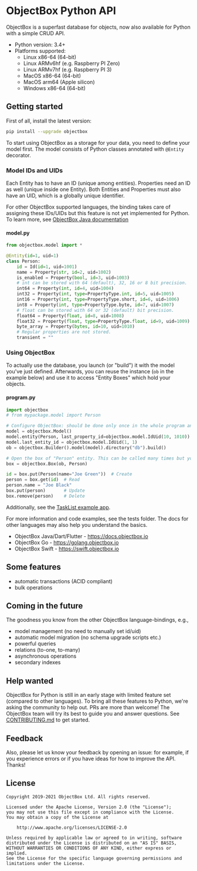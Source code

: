 ObjectBox Python API
====================

ObjectBox is a superfast database for objects, now also available for Python with a simple CRUD API.

* Python version: 3.4+
* Platforms supported:
  * Linux x86-64 (64-bit)
  * Linux ARMv6hf (e.g. Raspberry PI Zero)
  * Linux ARMv7hf (e.g. Raspberry PI 3)
  * MacOS x86-64 (64-bit)
  * MacOS arm64 (Apple silicon)
  * Windows x86-64 (64-bit)

Getting started
---------------

First of all, install the latest version:

```bash
pip install --upgrade objectbox
```

To start using ObjectBox as a storage for your data, you need to define your model first.
The model consists of Python classes annotated with `@Entity` decorator.

### Model IDs and UIDs

Each Entity has to have an ID (unique among entities).
Properties need an ID as well (unique inside one Entity).
Both Entities and Properties must also have an UID, which is a globally unique identifier.

For other ObjectBox supported languages, the binding takes care of assigning these IDs/UIDs but this feature is not yet implemented for Python.
To learn more, see [ObjectBox Java documentation](https://docs.objectbox.io/advanced/meta-model-ids-and-uids)

#### model.py

```python
from objectbox.model import *

@Entity(id=1, uid=1)
class Person:
    id = Id(id=1, uid=1001)
    name = Property(str, id=2, uid=1002)
    is_enabled = Property(bool, id=3, uid=1003)
    # int can be stored with 64 (default), 32, 16 or 8 bit precision.
    int64 = Property(int, id=4, uid=1004)
    int32 = Property(int, type=PropertyType.int, id=5, uid=1005)
    int16 = Property(int, type=PropertyType.short, id=6, uid=1006)
    int8 = Property(int, type=PropertyType.byte, id=7, uid=1007)
    # float can be stored with 64 or 32 (default) bit precision.
    float64 = Property(float, id=8, uid=1008)
    float32 = Property(float, type=PropertyType.float, id=9, uid=1009)
    byte_array = Property(bytes, id=10, uid=1010)
    # Regular properties are not stored.
    transient = ""
```

### Using ObjectBox

To actually use the database, you launch (or "build") it with the model you've just defined.
Afterwards, you can reuse the instance (`ob` in the example below) and use it to access "Entity Boxes" which hold your objects.

#### program.py

```python
import objectbox
# from mypackage.model import Person

# Configure ObjectBox: should be done only once in the whole program and the "ob" variable should be kept around
model = objectbox.Model()
model.entity(Person, last_property_id=objectbox.model.IdUid(10, 1010))
model.last_entity_id = objectbox.model.IdUid(1, 1)
ob = objectbox.Builder().model(model).directory("db").build()

# Open the box of "Person" entity. This can be called many times but you can also pass the variable around
box = objectbox.Box(ob, Person)

id = box.put(Person(name="Joe Green"))  # Create
person = box.get(id)  # Read
person.name = "Joe Black"
box.put(person)       # Update
box.remove(person)    # Delete
```

Additionally, see the [TaskList example app](https://github.com/objectbox/objectbox-python/tree/main/example).

For more information and code examples, see the tests folder. The docs for other languages may also help you understand the basics.

* ObjectBox Java/Dart/Flutter - https://docs.objectbox.io
* ObjectBox Go - https://golang.objectbox.io
* ObjectBox Swift - https://swift.objectbox.io

Some features
-------------

* automatic transactions (ACID compliant)
* bulk operations

Coming in the future
--------------------

The goodness you know from the other ObjectBox language-bindings, e.g.,

* model management (no need to manually set id/uid)
* automatic model migration (no schema upgrade scripts etc.)
* powerful queries
* relations (to-one, to-many)
* asynchronous operations
* secondary indexes

Help wanted
-----------

ObjectBox for Python is still in an early stage with limited feature set (compared to other languages).
To bring all these features to Python, we're asking the community to help out. PRs are more than welcome!
The ObjectBox team will try its best to guide you and answer questions.
See [CONTRIBUTING.md](https://github.com/objectbox/objectbox-python/blob/main/CONTRIBUTING.md) to get started.

Feedback
--------

Also, please let us know your feedback by opening an issue: for example, if you experience errors or if you have ideas
for how to improve the API. Thanks!

License
-------

```text
Copyright 2019-2021 ObjectBox Ltd. All rights reserved.

Licensed under the Apache License, Version 2.0 (the "License");
you may not use this file except in compliance with the License.
You may obtain a copy of the License at

    http://www.apache.org/licenses/LICENSE-2.0

Unless required by applicable law or agreed to in writing, software
distributed under the License is distributed on an "AS IS" BASIS,
WITHOUT WARRANTIES OR CONDITIONS OF ANY KIND, either express or implied.
See the License for the specific language governing permissions and
limitations under the License.
```
